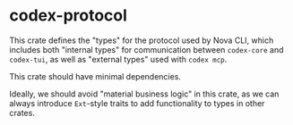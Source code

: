 # codex-protocol

This crate defines the "types" for the protocol used by Nova CLI, which includes both "internal types" for communication between `codex-core` and `codex-tui`, as well as "external types" used with `codex mcp`.

This crate should have minimal dependencies.

Ideally, we should avoid "material business logic" in this crate, as we can always introduce `Ext`-style traits to add functionality to types in other crates.
